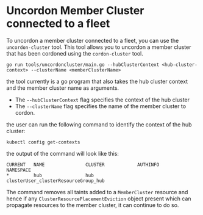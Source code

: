 # Uncordon Member Cluster connected to a fleet

To uncordon a member cluster connected to a fleet, you can use the `uncordon-cluster` tool. This tool allows you to 
uncordon a member cluster that has been cordoned using the `cordon-cluster` tool. 

```
go run tools/uncordoncluster/main.go --hubClusterContext <hub-cluster-context> --clusterName <memberClusterName>
```

the tool currently is a go program that also takes the hub cluster context and the member cluster name as arguments.

- The `--hubClusterContext` flag specifies the context of the hub cluster
- The `--clusterName` flag specifies the name of the member cluster to cordon.

the user can run the following command to identify the context of the hub cluster:

```
kubectl config get-contexts
```

the output of the command will look like this:

```
CURRENT   NAME               CLUSTER            AUTHINFO                                            NAMESPACE         
*         hub                hub                clusterUser_clusterResourceGroup_hub   
```

The command removes all taints added to a `MemberCluster` resource and hence if any `ClusterResourcePlacementEviction` 
object present which can propagate resources to the member cluster, it can continue to do so.
